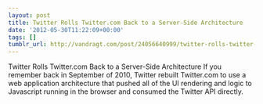 ```yaml
---
layout: post
title: Twitter Rolls Twitter.com Back to a Server-Side Architecture
date: '2012-05-30T11:22:09+00:00'
tags: []
tumblr_url: http://vandragt.com/post/24056640999/twitter-rolls-twitter-com-back-to-a-server-side
---
```

Twitter Rolls Twitter.com Back to a Server-Side Architecture
  If you remember back in September of 2010, Twitter rebuilt Twitter.com to use a web application architecture that pushed all of the UI rendering and logic to Javascript running in the browser and consumed the Twitter API directly.
